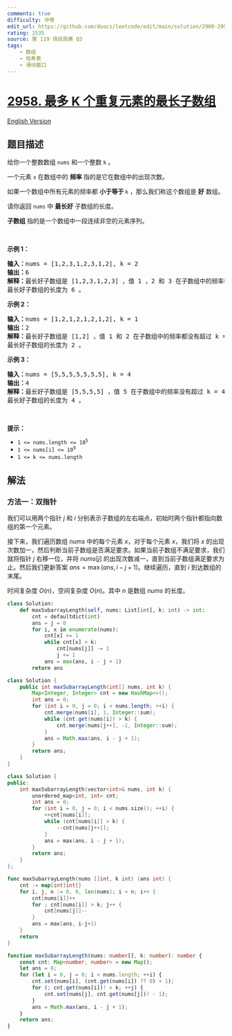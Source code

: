 ```yaml
---
comments: true
difficulty: 中等
edit_url: https://github.com/doocs/leetcode/edit/main/solution/2900-2999/2958.Length%20of%20Longest%20Subarray%20With%20at%20Most%20K%20Frequency/README.md
rating: 1535
source: 第 119 场双周赛 Q3
tags:
    - 数组
    - 哈希表
    - 滑动窗口
---
```


# [2958. 最多 K 个重复元素的最长子数组](https://leetcode.cn/problems/length-of-longest-subarray-with-at-most-k-frequency)

[English Version](/solution/2900-2999/2958.Length%20of%20Longest%20Subarray%20With%20at%20Most%20K%20Frequency/README_EN.md)

## 题目描述

<!-- 这里写题目描述 -->

<p>给你一个整数数组&nbsp;<code>nums</code>&nbsp;和一个整数&nbsp;<code>k</code>&nbsp;。</p>

<p>一个元素 <code>x</code>&nbsp;在数组中的 <strong>频率</strong>&nbsp;指的是它在数组中的出现次数。</p>

<p>如果一个数组中所有元素的频率都 <strong>小于等于&nbsp;</strong><code>k</code>&nbsp;，那么我们称这个数组是 <strong>好</strong>&nbsp;数组。</p>

<p>请你返回 <code>nums</code>&nbsp;中 <strong>最长好</strong>&nbsp;子数组的长度。</p>

<p><strong>子数组</strong> 指的是一个数组中一段连续非空的元素序列。</p>

<p>&nbsp;</p>

<p><strong class="example">示例 1：</strong></p>

<pre>
<b>输入：</b>nums = [1,2,3,1,2,3,1,2], k = 2
<b>输出：</b>6
<strong>解释：</strong>最长好子数组是 [1,2,3,1,2,3] ，值 1 ，2 和 3 在子数组中的频率都没有超过 k = 2 。[2,3,1,2,3,1] 和 [3,1,2,3,1,2] 也是好子数组。
最长好子数组的长度为 6 。
</pre>

<p><strong class="example">示例 2：</strong></p>

<pre>
<strong>输入：</strong>nums = [1,2,1,2,1,2,1,2], k = 1
<b>输出：</b>2
<b>解释：</b>最长好子数组是 [1,2] ，值 1 和 2 在子数组中的频率都没有超过 k = 1 。[2,1] 也是好子数组。
最长好子数组的长度为 2 。
</pre>

<p><strong class="example">示例 3：</strong></p>

<pre>
<b>输入：</b>nums = [5,5,5,5,5,5,5], k = 4
<b>输出：</b>4
<b>解释：</b>最长好子数组是 [5,5,5,5] ，值 5 在子数组中的频率没有超过 k = 4 。
最长好子数组的长度为 4 。
</pre>

<p>&nbsp;</p>

<p><strong>提示：</strong></p>

<ul>
	<li><code>1 &lt;= nums.length &lt;= 10<sup>5</sup></code></li>
	<li><code>1 &lt;= nums[i] &lt;= 10<sup>9</sup></code></li>
	<li><code>1 &lt;= k &lt;= nums.length</code></li>
</ul>

## 解法

### 方法一：双指针

我们可以用两个指针 $j$ 和 $i$ 分别表示子数组的左右端点，初始时两个指针都指向数组的第一个元素。

接下来，我们遍历数组 $nums$ 中的每个元素 $x$，对于每个元素 $x$，我们将 $x$ 的出现次数加一，然后判断当前子数组是否满足要求。如果当前子数组不满足要求，我们就将指针 $j$ 右移一位，并将 $nums[j]$ 的出现次数减一，直到当前子数组满足要求为止。然后我们更新答案 $ans = \max(ans, i - j + 1)$。继续遍历，直到 $i$ 到达数组的末尾。

时间复杂度 $O(n)$，空间复杂度 $O(n)$。其中 $n$ 是数组 $nums$ 的长度。

<!-- tabs:start -->

```python
class Solution:
    def maxSubarrayLength(self, nums: List[int], k: int) -> int:
        cnt = defaultdict(int)
        ans = j = 0
        for i, x in enumerate(nums):
            cnt[x] += 1
            while cnt[x] > k:
                cnt[nums[j]] -= 1
                j += 1
            ans = max(ans, i - j + 1)
        return ans
```

```java
class Solution {
    public int maxSubarrayLength(int[] nums, int k) {
        Map<Integer, Integer> cnt = new HashMap<>();
        int ans = 0;
        for (int i = 0, j = 0; i < nums.length; ++i) {
            cnt.merge(nums[i], 1, Integer::sum);
            while (cnt.get(nums[i]) > k) {
                cnt.merge(nums[j++], -1, Integer::sum);
            }
            ans = Math.max(ans, i - j + 1);
        }
        return ans;
    }
}
```

```cpp
class Solution {
public:
    int maxSubarrayLength(vector<int>& nums, int k) {
        unordered_map<int, int> cnt;
        int ans = 0;
        for (int i = 0, j = 0; i < nums.size(); ++i) {
            ++cnt[nums[i]];
            while (cnt[nums[i]] > k) {
                --cnt[nums[j++]];
            }
            ans = max(ans, i - j + 1);
        }
        return ans;
    }
};
```

```go
func maxSubarrayLength(nums []int, k int) (ans int) {
	cnt := map[int]int{}
	for i, j, n := 0, 0, len(nums); i < n; i++ {
		cnt[nums[i]]++
		for ; cnt[nums[i]] > k; j++ {
			cnt[nums[j]]--
		}
		ans = max(ans, i-j+1)
	}
	return
}
```

```ts
function maxSubarrayLength(nums: number[], k: number): number {
    const cnt: Map<number, number> = new Map();
    let ans = 0;
    for (let i = 0, j = 0; i < nums.length; ++i) {
        cnt.set(nums[i], (cnt.get(nums[i]) ?? 0) + 1);
        for (; cnt.get(nums[i])! > k; ++j) {
            cnt.set(nums[j], cnt.get(nums[j])! - 1);
        }
        ans = Math.max(ans, i - j + 1);
    }
    return ans;
}
```

<!-- tabs:end -->

<!-- end -->
